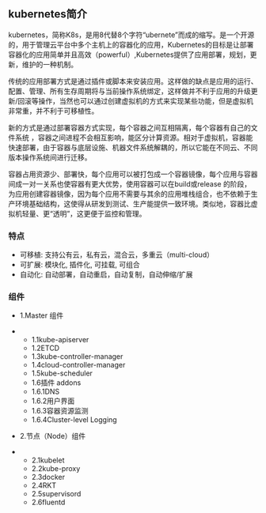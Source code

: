 ## kubernetes简介

kubernetes，简称K8s，是用8代替8个字符“ubernete”而成的缩写。是一个开源的，用于管理云平台中多个主机上的容器化的应用，Kubernetes的目标是让部署容器化的应用简单并且高效（powerful）,Kubernetes提供了应用部署，规划，更新，维护的一种机制。

传统的应用部署方式是通过插件或脚本来安装应用。这样做的缺点是应用的运行、配置、管理、所有生存周期将与当前操作系统绑定，这样做并不利于应用的升级更新/回滚等操作，当然也可以通过创建虚拟机的方式来实现某些功能，但是虚拟机非常重，并不利于可移植性。

新的方式是通过部署容器方式实现，每个容器之间互相隔离，每个容器有自己的文件系统 ，容器之间进程不会相互影响，能区分计算资源。相对于虚拟机，容器能快速部署，由于容器与底层设施、机器文件系统解耦的，所以它能在不同云、不同版本操作系统间进行迁移。

容器占用资源少、部署快，每个应用可以被打包成一个容器镜像，每个应用与容器间成一对一关系也使容器有更大优势，使用容器可以在build或release 的阶段，为应用创建容器镜像，因为每个应用不需要与其余的应用堆栈组合，也不依赖于生产环境基础结构，这使得从研发到测试、生产能提供一致环境。类似地，容器比虚拟机轻量、更“透明”，这更便于监控和管理。

### 特点

* 可移植: 支持公有云，私有云，混合云，多重云（multi-cloud）
* 可扩展: 模块化, 插件化, 可挂载, 可组合
* 自动化: 自动部署，自动重启，自动复制，自动伸缩/扩展

### 组件

* 1.Master 组件

* * 1.1kube-apiserver
  * 1.2ETCD
  * 1.3kube-controller-manager
  * 1.4cloud-controller-manager
  * 1.5kube-scheduler
  * 1.6插件 addons
  * 1.6.1DNS
  * 1.6.2用户界面
  * 1.6.3容器资源监测
  * 1.6.4Cluster-level Logging
* 2.节点（Node）组件
* * 2.1kubelet
  * 2.2kube-proxy
  * 2.3docker
  * 2.4RKT
  * 2.5supervisord
  * 2.6fluentd



